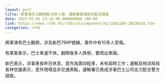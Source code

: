 ```yaml
---
layout: post
title: 將軍澳巴士翻側致10多人傷　運輸署責成新巴配合調查
date: 2023-01-01 23:16:00.000000000 +08:00
link: https://news.rthk.hk/rthk/ch/component/k2/1682189-20230101.htm
categories: rthk
---
```


將軍澳有巴士翻側，涉及新巴796P號線，事件中有10多人受傷。

有乘客表示，巴士車速不快，翻側後多人跌倒，要爬出車廂。

新巴表示，涉事車長昨日休息，意外為第四程車，未有超時工作；運輸及物流局局長林世雄表示，意外現場並非交通黑點，運輸署已責成涉事巴士公司全力配合警方調查。
